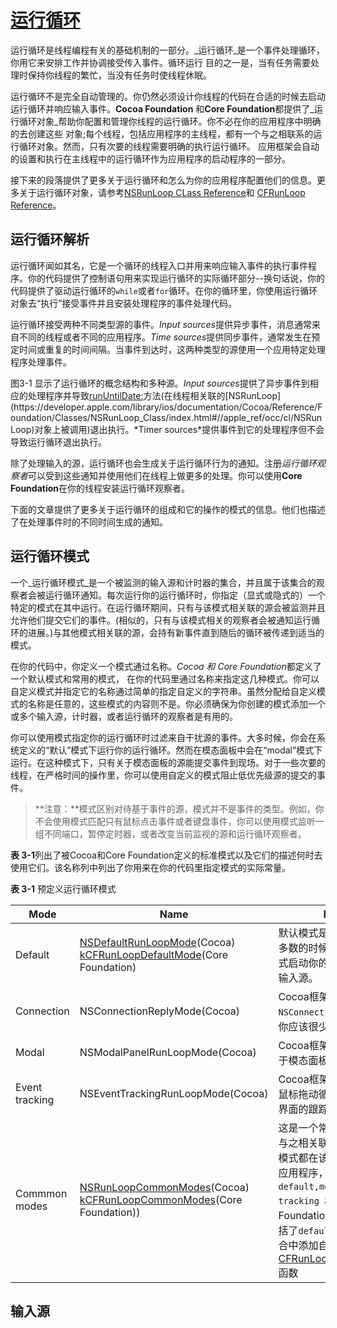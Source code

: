 # [运行循环](https://developer.apple.com/library/ios/documentation/Cocoa/Conceptual/Multithreading/RunLoopManagement/RunLoopManagement.html#//apple_ref/doc/uid/10000057i-CH16-SW1)

运行循环是线程编程有关的基础机制的一部分。_运行循环_是一个事件处理循环，你用它来安排工作并协调接受传入事件。循环运行
目的之一是，当有任务需要处理时保持你线程的繁忙，当没有任务时使线程休眠。

运行循环不是完全自动管理的。你仍然必须设计你线程的代码在合适的时候去启动运行循环并响应输入事件。**Cocoa Foundation**
和**Core Foundation**都提供了_运行循环对象_帮助你配置和管理你线程的运行循环。你不必在你的应用程序中明确的去创建这些
对象;每个线程，包括应用程序的主线程，都有一个与之相联系的运行循环对象。然而，只有次要的线程需要明确的执行运行循环。
应用框架会自动的设置和执行在主线程中的运行循环作为应用程序的启动程序的一部分。

接下来的段落提供了更多关于运行循环和怎么为你的应用程序配置他们的信息。更多关于运行循环对象，请参考[NSRunLoop CLass Reference](https://developer.apple.com/library/ios/documentation/Cocoa/Reference/Foundation/Classes/NSRunLoop_Class/index.html#//apple_ref/doc/uid/TP40003725)和
[CFRunLoop Reference](https://developer.apple.com/library/ios/documentation/CoreFoundation/Reference/CFRunLoopRef/index.html#//apple_ref/doc/uid/20001441)。

## 运行循环解析
运行循环闻如其名，它是一个循环的线程入口并用来响应输入事件的执行事件程序。你的代码提供了控制语句用来实现运行循环的实际循环部分--换句话说，你的代码提供了驱动运行循环的`while`或者`for`循环。在你的循环里，你使用运行循环对象去“执行”接受事件并且安装处理程序的事件处理代码。

运行循环接受两种不同类型源的事件。*Input sources*提供异步事件，消息通常来自不同的线程或者不同的应用程序。*Time sources*提供同步事件，通常发生在预定时间或重复的时间间隔。当事件到达时，这两种类型的源使用一个应用特定处理程序处理事件。

图3-1 显示了运行循环的概念结构和多种源。*Input sources*提供了异步事件到相应的处理程序并导致[runUntilDate:](https://developer.apple.com/library/ios/documentation/Cocoa/Reference/Foundation/Classes/NSRunLoop_Class/index.html#//apple_ref/occ/instm/NSRunLoop/runUntilDate:)方法(在线程相关联的[NSRunLoop](https://developer.apple.com/library/ios/documentation/Cocoa/Reference/Foundation/Classes/NSRunLoop_Class/index.html#//apple_ref/occ/cl/NSRunLoop)对象上被调用)退出执行。*Timer sources*提供事件到它的处理程序但不会导致运行循环退出执行。

除了处理输入的源，运行循环也会生成关于运行循环行为的通知。注册*运行循环观察者*可以受到这些通知并使用他们在线程上做更多的处理。你可以使用**Core Foundation**在你的线程安装运行循环观察者。

下面的文章提供了更多关于运行循环的组成和它的操作的模式的信息。他们也描述了在处理事件时的不同时间生成的通知。

## 运行循环模式
一个_运行循环模式_是一个被监测的输入源和计时器的集合，并且属于该集合的观察者会被运行循环通知。每次运行你的运行循环时，你指定（显式或隐式的）一个特定的模式在其中运行。在运行循环期间，只有与该模式相关联的源会被监测并且允许他们提交它们的事件。(相似的，只有与该模式相关的观察者会被通知运行循环的进展。)与其他模式相关联的源，会持有新事件直到随后的循环被传递到适当的模式。

在你的代码中，你定义一个模式通过名称。*Cocoa 和 Core Foundation*都定义了一个默认模式和常用的模式，
在你的代码里通过名称来指定这几种模式。你可以自定义模式并指定它的名称通过简单的指定自定义的字符串。虽然分配给自定义模式的名称是任意的，这些模式的内容则不是。你必须确保为你创建的模式添加一个或多个输入源，计时器，或者运行循环的观察者是有用的。

你可以使用模式指定你的运行循环时过滤来自干扰源的事件。大多时候，你会在系统定义的“默认”模式下运行你的运行循环。然而在模态面板中会在“modal”模式下运行。在这种模式下，只有关于模态面板的源能提交事件到现场。对于一些次要的线程，在严格时间的操作里，你可以使用自定义的模式阻止低优先级源的提交的事件。

>**注意：**模式区别对待基于事件的源，模式并不是事件的类型。例如，你不会使用模式匹配只有鼠标点击事件或者键盘事件，你可以使用模式监听一组不同端口，暂停定时器，或者改变当前监视的源和运行循环观察者。
>

**表 3-1**列出了被Cocoa和Core Foundation定义的标准模式以及它们的描述何时去使用它们。该名称列中列出了你用来在你的代码里指定模式的实际常量。

**表 3-1** 预定义运行循环模式   

| Mode           | Name   |  Descripton                |
|----------------|--------|---------------------------|
| Default        | [NSDefaultRunLoopMode](https://developer.apple.com/library/ios/documentation/Cocoa/Reference/Foundation/Classes/NSRunLoop_Class/index.html#//apple_ref/c/data/NSDefaultRunLoopMode)(Cocoa) [kCFRunLoopDefaultMode](https://developer.apple.com/library/ios/documentation/CoreFoundation/Reference/CFRunLoopRef/index.html#//apple_ref/c/data/kCFRunLoopDefaultMode)(Core Foundation)       | 默认模式是大多数操作之一。大多数的时候，你应该使用这种模式启动你的运行循环和配置你的输入源。|
| Connection     | NSConnectionReplyMode(Cocoa)        | Cocoa框架使用这种模式配合`NSConnection`对象去监听响应。你应该很少使用这种模式                       |
| Modal          | NSModalPanelRunLoopMode(Cocoa)       | Cocoa框架使用这种模式识别用于模态面板的事件                           |
| Event tracking | NSEventTrackingRunLoopMode(Cocoa)       | Cocoa框架使用这种模式限制在鼠标拖动循环和其他类型的用户界面的跟踪循环的传人事件                           |
| Commmon modes  | [NSRunLoopCommonModes](https://developer.apple.com/library/ios/documentation/Cocoa/Reference/Foundation/Classes/NSRunLoop_Class/index.html#//apple_ref/c/data/NSRunLoopCommonModes)(Cocoa) [kCFRunLoopCommonModes](kCFRunLoopCommonModes)(Core Foundation))     | 这是一个常用模式的可配置组。与之相关联的输入源的相关联的模式都在该群族中。对于Cocoa应用程序，这个集合默认包括了`default,modal和event tracking 模式`。Core Foundation应用程序刚开始只包括了`default`模式。你可以往集合中添加自定义的模式通过使用[CFRunLoopAddCommonMode](https://developer.apple.com/library/ios/documentation/CoreFoundation/Reference/CFRunLoopRef/index.html#//apple_ref/c/func/CFRunLoopAddCommonMode)函数                          |

## 输入源
